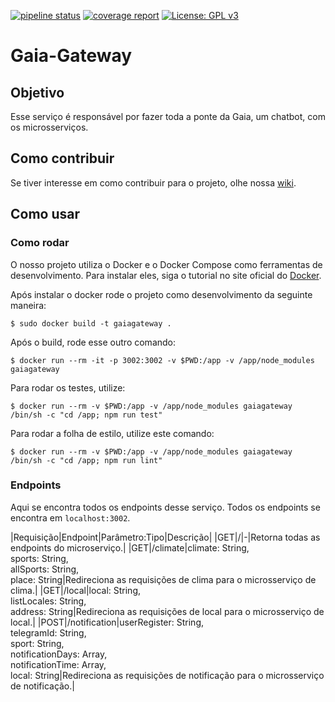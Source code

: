 [![pipeline status](https://gitlab.com/botgaia/Gaia-Gateway/badges/master/pipeline.svg)](https://gitlab.com/botgaia/Gaia-Gateway/commits/master)
[![coverage report](https://gitlab.com/botgaia/Gaia-Gateway/badges/master/coverage.svg)](https://gitlab.com/botgaia/Gaia-Gateway/commits/master)
[![License: GPL v3](https://img.shields.io/badge/License-GPLv3-blue.svg)](https://www.gnu.org/licenses/gpl-3.0)

# Gaia-Gateway

## Objetivo

Esse serviço é responsável por fazer toda a ponte da Gaia, um chatbot, com os microsserviços.

## Como contribuir

Se tiver interesse em como contribuir para o projeto, olhe nossa [wiki](https://github.com/fga-eps-mds/2019.1-Gaia).

## Como usar

### Como rodar

O nosso projeto utiliza o Docker e o Docker Compose como ferramentas de desenvolvimento. Para instalar eles, siga o tutorial no site oficial do [Docker](https://www.docker.com/).

Após instalar o docker rode o projeto como desenvolvimento da seguinte maneira:

``` $ sudo docker build -t gaiagateway . ```

Após o build, rode esse outro comando:

```$ docker run --rm -it -p 3002:3002 -v $PWD:/app -v /app/node_modules gaiagateway```

Para rodar os testes, utilize:

``` $ docker run --rm -v $PWD:/app -v /app/node_modules gaiagateway /bin/sh -c "cd /app; npm run test" ```

Para rodar a folha de estilo, utilize este comando:

``` $ docker run --rm -v $PWD:/app -v /app/node_modules gaiagateway /bin/sh -c "cd /app; npm run lint" ```

### Endpoints

Aqui se encontra todos os endpoints desse serviço. Todos os endpoints se encontra em `localhost:3002`.

|Requisição|Endpoint|Parâmetro:Tipo|Descrição|
|GET|/|-|Retorna todas as endpoints do microserviço.|
|GET|/climate|climate: String,<br> sports: String,<br> allSports: String,<br> place: String|Redireciona as requisições de clima para o microsserviço de clima.|
|GET|/local|local: String,<br> listLocales: String,<br> address: String|Redireciona as requisições de local para o microsserviço de local.|
|POST|/notification|userRegister: String,<br> telegramId: String,<br> sport: String,<br> notificationDays: Array,<br> notificationTime: Array,<br> local: String|Redireciona as requisições de notificação para o microsserviço de notificação.|